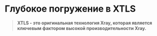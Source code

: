 # Глубокое погружение в XTLS

> **XTLS - это оригинальная технология Xray, которая является ключевым фактором высокой производительности Xray.**

<Badge text="WIP" type="warning"/>
